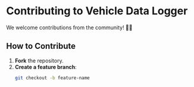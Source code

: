 # Contributing to Vehicle Data Logger

We welcome contributions from the community! 🚗💡

## How to Contribute
1. **Fork** the repository.
2. **Create a feature branch**:
   ```bash
   git checkout -b feature-name
